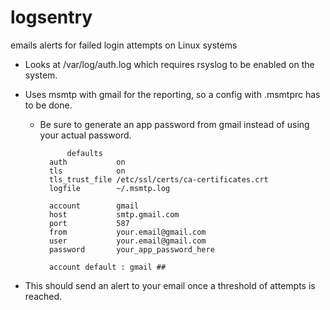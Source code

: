 # logsentry
emails alerts for failed login attempts on Linux systems 

- Looks at /var/log/auth.log which requires rsyslog to be enabled on the system. 

- Uses msmtp with gmail for the reporting, so a config with .msmtprc has to be done. 
    - Be sure to generate an app password from gmail instead of using your actual password.

    
                defaults
            auth           on
            tls            on
            tls_trust_file /etc/ssl/certs/ca-certificates.crt
            logfile        ~/.msmtp.log
            
            account        gmail
            host           smtp.gmail.com
            port           587
            from           your.email@gmail.com
            user           your.email@gmail.com
            password       your_app_password_here
            
            account default : gmail ##

- This should send an alert to your email once a threshold of attempts is reached. 

